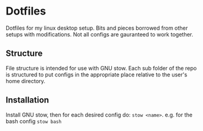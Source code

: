 # Dotfiles
Dotfiles for my linux desktop setup. Bits and pieces borrowed from other setups with modifications. Not all configs are gauranteed to work together.

## Structure
File structure is intended for use with GNU stow. Each sub folder of the repo is structured to put configs in the appropriate place relative to the user's home directory.

## Installation
Install GNU stow, then for each desired config do:
`stow <name>`.
e.g. for the bash config
`stow bash`
